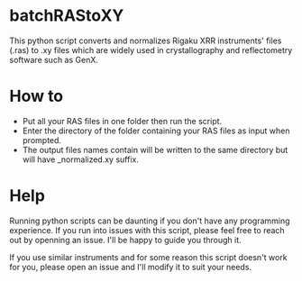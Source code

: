 # batchRAStoXY

This python script converts and normalizes Rigaku XRR instruments' files (.ras) to .xy files which are widely used in crystallography and reflectometry software such as GenX.

# How to

- Put all your RAS files in one folder then run the script.
- Enter the directory of the folder containing your RAS files as input when prompted.
- The output files names contain will be written to the same directory but will have _normalized.xy suffix.

# Help

Running python scripts can be daunting if you don't have any programming experience. If you run into issues with this script, please feel free to reach out by openning an issue. I'll be happy to guide you through it.

If you use similar instruments and for some reason this script doesn't work for you, please open an issue and I'll modify it to suit your needs.

